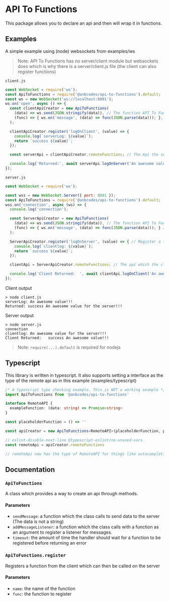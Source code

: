 # API To Functions

This package allows you to declare an api and then will wrap it in functions.

## Examples

A simple example using (node) websockets from examples/ws

> Note: API To Functions has no server/client module but websockets does which is why there is a server/client.js file (the client can also register functions)

`client.js`
```js
const WebSocket = require('ws');
const ApiToFunctions = require('@anbcodes/api-to-functions').default;
const ws = new WebSocket('ws://localhost:8081');
ws.on('open', async () => {
  const clientApiCreator = new ApiToFunctions(
    (data) => ws.send(JSON.stringify(data)), // The function API To Functions uses to send data
    (func) => { ws.on('message', (data) => func(JSON.parse(data))); }, // The function API To Functions uses to register a listener for the data
  );

  clientApiCreator.register('logOnClient', (value) => {
    console.log(`serverLog: ${value}`);
    return `success ${value}`;
  });

  const serverApi = clientApiCreator.remoteFunctions; // The Api the server created in server.js

  console.log('Returned:', await serverApi.logOnServer('An awesome value for the server!!!'));
});
```

`server.js`
```js
const WebSocket = require('ws');

const wss = new WebSocket.Server({ port: 8081 });
const ApiToFunctions = require('@anbcodes/api-to-functions').default;
wss.on('connection', async (ws) => {
  console.log('connection');

  const ServerApiCreator = new ApiToFunctions(
    (data) => ws.send(JSON.stringify(data)), // The function API To Functions uses to send data
    (func) => { ws.on('message', (data) => func(JSON.parse(data))); } // The function API To Functions uses to register a listener for the data,
  );

  ServerApiCreator.register('logOnServer', (value) => { // Register a function for the client to call in client.js
    console.log(`clientlog: ${value}`);
    return `success ${value}`;
  });

  clientApi = ServerApiCreator.remoteFunctions; // The api which the client created in client.js

  console.log('Client Returned:  ', await clientApi.logOnClient('An awesome value!!!'));
});
```

Client output
```
> node client.js
serverLog: An awesome value!!!
Returned: success An awesome value for the server!!!
```

Server output
```
> node server.js
connection
clientlog: An awesome value for the server!!!
Client Returned:   success An awesome value!!!
```

> Note: `require(...).default` is required for nodejs

## Typescript

This library is written in typescript. It also supports setting a interface as the type of the remote api as in this example (examples/typescript)

```ts
/* A typescript type checking example. This is NOT a working example */
import ApiToFunctions from '@anbcodes/api-to-functions'

interface RemoteAPI {
  exampleFunction: (data: string) => Promise<string>
}

const placeholderFunction = () => ''

const apiCreator = new ApiToFunctions<RemoteAPI>(placeholderFunction, placeholderFunction)

// eslint-disable-next-line @typescript-eslint/no-unused-vars
const remoteApi = apiCreator.remoteFunctions

// remoteApi now has the type of RemoteAPI for things like autocompletion
```

## Documentation

### `ApiToFunctions`

A class which provides a way to create an api through methods.

<h4> Parameters </h4>

* `sendMessage`: a function which the class calls to send data to the server (The data is not a string)
* `addMessageListener`: a function which the class calls with a function as an argument to register a listener for messages.
* `timeout`: the amount of time the handler should wait for a function to be registered before returning an error

### `ApiToFunctions.register`

Registers a function from the client which can then be called on the server

<h4> Parameters </h4>

* `name`: the name of the function
* `func`: the function to register
